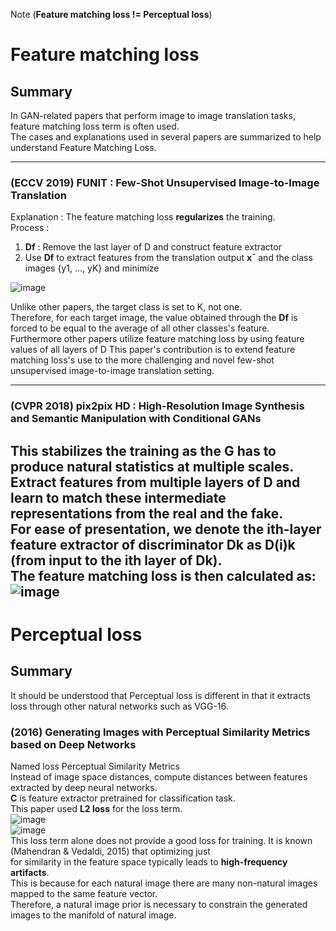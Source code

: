 Note (**Feature matching loss != Perceptual loss**)

# Feature matching loss
  
## Summary
In GAN-related papers that perform image to image translation tasks, feature matching loss term is often used.  
The cases and explanations used in several papers are summarized to help understand Feature Matching Loss.  
  
---
  
### (ECCV 2019) FUNIT : Few-Shot Unsupervised Image-to-Image Translation
Explanation : The feature matching loss **regularizes** the training.  
Process :  
1. **Df** : Remove the last layer of D and construct feature extractor   
2. Use **Df** to extract features from the translation output **x¯** and the class images {y1, ..., yK} and minimize  
  
![image](https://user-images.githubusercontent.com/40943064/142168442-9d1faff8-5e98-4541-a854-0ff4d38114af.png)  

Unlike other papers, the target class is set to K, not one.  
Therefore, for each target image, the value obtained through the **Df** is forced to be equal to the average of all other classes's feature.  
Furthermore other papers utilize feature matching loss by using feature values of all layers of D 
This paper's contribution is to extend feature matching loss's use to the more challenging and novel few-shot unsupervised image-to-image translation setting.  
  
---
  
### (CVPR 2018) pix2pix HD : High-Resolution Image Synthesis and Semantic Manipulation with Conditional GANs
This **stabilizes the training** as **the G has to produce natural statistics at multiple scales**.  
Extract features from **multiple layers of D** and learn to match these intermediate representations from the real and the fake.  
For ease of presentation, we denote the ith-layer feature extractor of discriminator Dk as D(i)k (from input to the ith layer of Dk).  
The feature matching loss is then calculated as:  
![image](https://user-images.githubusercontent.com/40943064/142188950-6eb5c6f9-40f0-48f2-8854-65ad7910f5db.png)  
---
  
# Perceptual loss
## Summary
It should be understood that Perceptual loss is different in that it extracts loss through other natural networks such as VGG-16.

### (2016) Generating Images with Perceptual Similarity Metrics based on Deep Networks  
Named loss Perceptual Similarity Metrics  
Instead of image space distances, compute distances between features extracted by deep neural networks.  
**C** is feature extractor pretrained for classification task.  
This paper used **L2 loss** for the loss term.  
![image](https://user-images.githubusercontent.com/40943064/142176306-368c09d2-b1a0-467e-b9f4-6bf897d7b915.png)  
![image](https://user-images.githubusercontent.com/40943064/142176421-152742b1-c882-459e-8533-848f22bbc879.png)  
This loss term alone does not provide a good loss for training. It is known (Mahendran & Vedaldi, 2015) that optimizing just  
for similarity in the feature space typically leads to **high-frequency artifacts**.  
This is because for each natural image there are many non-natural images mapped to the same feature vector.  
Therefore, a natural image prior is necessary to constrain the generated images to the manifold of natural image.  
